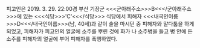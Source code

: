 피고인은 2019. 3. 29. 22:00경 부산 기장군 <<<군아래주소>>>B<<</군아래주소>>>에 있는 <<<식당>>>'C'<<</식당>>> 식당에서 피해자 <<<내국인이름>>>D<<</내국인이름>>>(남, 40세)과 같이 술을 마시던 중 피해자와 말다툼을 하게 되었고, 피해자가 피고인의 얼굴에 소주를 뿌린 것에 화가 나 소주병을 들고 병 안에 든 소주를 피해자의 얼굴에 부어 피해자를 폭행하였다.